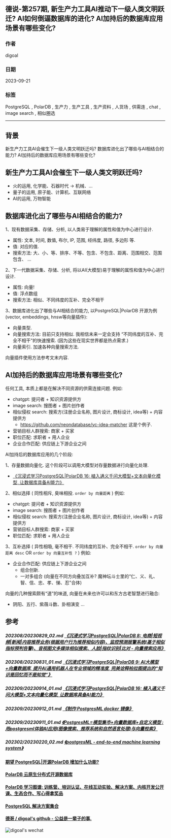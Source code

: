 ## 德说-第257期, 新生产力工具AI推动下一级人类文明跃迁? AI如何倒逼数据库的进化? AI加持后的数据库应用场景有哪些变化?     
        
### 作者        
digoal        
        
### 日期        
2023-09-21       
        
### 标签        
PostgreSQL , PolarDB , 生产力 , 生产工具 , 生产资料 , 人货场 , 供需连 , chat , image search , 相似圈选        
        
----        
        
## 背景    
新生产力工具AI会催生下一级人类文明跃迁吗? 数据库进化出了哪些与AI相结合的能力? AI加持后的数据库应用场景有哪些变化?    
  
## 新生产力工具AI会催生下一级人类文明跃迁吗?   
- 火的运用, 化学能、石器时代 -> 机械、...    
- 量子的运用, 原子能、计算机、互联网络    
- AI的运用, 万物智能    
  
## 数据库进化出了哪些与AI相结合的能力?   
  
1、现有数据采集、存储、分析, 以人类易于理解的属性和值为中心进行设计.   
- 属性: 文本, 时间, 数值, 布尔, IP, 范围, 经纬度, 路径, 多边形 等.   
- 值: 对应的值.   
- 搜索方法: 大、小、等、排序、不等、包含、不包含、距离、范围相交、范围包含、 ...   
  
2、下一代数据采集、存储、分析, 将以AI(大模型)易于理解的属性和值为中心进行设计.   
- 属性: 向量!     
- 值: 浮点数组     
- 搜索方法: 相似、不同纬度的互补、完全不相干   
  
3、数据库进化出了哪些与AI相结合的能力, 以PostgreSQL|PolarDB 开源为例(vector, embeddings, hnsw等向量插件):  
- 向量类型.    
- 向量搜索方法: 目前只支持相似. 我相信未来一定会支持 “不同纬度的互补、完全不相干”的快速搜索.  (因为这些在现实世界都是热点需求.)    
- 向量索引. 加速各种向量搜索方法.  
  
向量插件使用方法参考文末内容.    
  
## AI加持后的数据库应用场景有哪些变化?    
任何工具, 本质上都是在解决不同资源的供需连接问题.  例如:   
- chatgpt: 提问者 + 知识资源提供方    
- image search: 搜图者 + 图片创作者    
- 相似侵权 search: 搜索方(注册企业名称, 图片设计, 商标设计, idea等) + 内容提供方
    - https://github.com/neondatabase/yc-idea-matcher  这是个例子. 
- 营销目标人群搜索: 商家 + 买家     
- 职位匹配: 求职者 + 用人企业    
- 企业合作匹配: 供应链上下游企业之间    
  
AI加持后的数据库应用的几个阶段:    
  
1、存量数据向量化. 这个阶段可以调用大模型对存量数据进行向量化处理.       
- [《沉浸式学习PostgreSQL|PolarDB 16: 植入通义千问大模型+文本向量化模型, 让数据库具备AI能力》](../202309/20230914_01.md)    
  
  
2、相似选择 ( 同性相斥, 臭味相投. `order by 向量距离` ) 例如:    
- chatgpt: 提问者 + 知识资源提供方    
- image search: 搜图者 + 图片创作者    
- 相似侵权 search: 搜索方(注册企业名称, 图片设计, 商标设计, idea等) + 内容提供方    
- 营销目标人群搜索: 商家 + 买家     
- 职位匹配: 求职者 + 用人企业    
  
3、互补选择 ( 异性相吸, 毫不相干. 不同纬度的互补、完全不相干. `order by 向量距离 desc` OR `order by 向量互补性 ?` ) 例如:   
- 企业合作匹配: 供应链上下游企业之间    
    - 组合创新.   
    - 一对多组合 (向量在不同方向叠加互补? 魔神坛斗士里的“仁、义、礼、智、信、忠、孝、悌、忍”合体)   
  
向量的几种搜索颇有“道”的味道, 向量在未来也许可以和东方古老智慧进行融合:    
- 阴阳、五行、紫薇斗数、卦相演变 ...   
  
  
## 参考  
##### 202308/20230829_02.md   [《沉浸式学习PostgreSQL|PolarDB 8: 电商|短视频|新闻|内容推荐业务(根据用户行为推荐相似内容)、监控预测报警系统(基于相似指标预判告警)、音视图文多媒体相似搜索、人脸|指纹识别|比对 - 向量搜索应用》](../202308/20230829_02.md)    
##### 202308/20230831_01.md   [《沉浸式学习PostgreSQL|PolarDB 9: AI大模型+向量数据库, 提升AI通用机器人在专业领域的精准度, 完美诠释柏拉图提出的“知识是回忆而不是知觉”》](../202308/20230831_01.md)    
##### 202309/20230914_01.md   [《沉浸式学习PostgreSQL|PolarDB 16: 植入通义千问大模型+文本向量化模型, 让数据库具备AI能力》](../202309/20230914_01.md)    
##### 202309/20230912_01.md   [《制作 PostgresML docker 镜像》](../202309/20230912_01.md)    
##### 202309/20230911_01.md   [《PostgresML=模型集市+向量数据库+自定义模型 : 用postgresml体验AI应用(图像搜索、推荐系统和自然语言处理)与向量检索》](../202309/20230911_01.md)    
##### 202302/20230220_02.md   [《postgresML - end-to-end machine learning system》](../202302/20230220_02.md)    
  
  
  
#### [期望 PostgreSQL|开源PolarDB 增加什么功能?](https://github.com/digoal/blog/issues/76 "269ac3d1c492e938c0191101c7238216")
  
  
#### [PolarDB 云原生分布式开源数据库](https://github.com/ApsaraDB "57258f76c37864c6e6d23383d05714ea")
  
  
#### [PolarDB 学习图谱: 训练营、培训认证、在线互动实验、解决方案、内核开发公开课、生态合作、写心得拿奖品](https://www.aliyun.com/database/openpolardb/activity "8642f60e04ed0c814bf9cb9677976bd4")
  
  
#### [PostgreSQL 解决方案集合](../201706/20170601_02.md "40cff096e9ed7122c512b35d8561d9c8")
  
  
#### [德哥 / digoal's github - 公益是一辈子的事.](https://github.com/digoal/blog/blob/master/README.md "22709685feb7cab07d30f30387f0a9ae")
  
  
![digoal's wechat](../pic/digoal_weixin.jpg "f7ad92eeba24523fd47a6e1a0e691b59")
  
